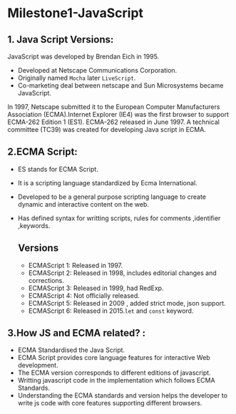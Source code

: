 # Milestone1-JavaScript

## 1. Java Script Versions:
JavaScript was developed by Brendan Eich in 1995.
- Developed at Netscape Communications Corporation.
- Originally named `Mocha` later `LiveScript`.
- Co-marketing deal between netscape and Sun Microsystems became JavaScript.

In 1997, Netscape submitted it to the European Computer Manufacturers Association (ECMA).Internet Explorer (IE4) was the first browser to support ECMA-262 Edition 1 (ES1). ECMA-262 released in June 1997.
A technical committee (TC39) was created for developing Java script in ECMA.

## 2.ECMA Script:
- ES stands for ECMA Script.
- It is a scripting language standardized by Ecma International.
- Developed to be a general purpose scripting language to create dynamic and interactive content on the web.
- Has defined syntax for writting scripts, rules for comments ,identifier ,keywords.

  ## Versions
  - ECMAScript 1: Released in 1997.
  - ECMAScript 2: Released in 1998, includes editorial changes and corrections.
  - ECMAScript 3: Released in 1999, had RedExp.
  - ECMAScript 4: Not officially released.
  - ECMAScript 5: Released in 2009 , added strict mode, json support.
  - ECMAScript 6: Released in 2015.`let` and `const` keyword.

 ## 3.How JS and ECMA related? :
  - ECMA Standardised the Java Script.
  - ECMA Script provides core language features for interactive Web development.
  - The ECMA version corresponds to different editions of javascript.
  - Writting javascript code in the implementation which follows ECMA Standards.
  - Understanding the ECMA standards and version helps the developer to write js code with core features supporting different browsers.
  

